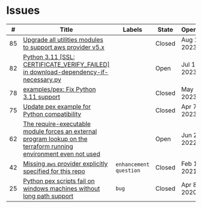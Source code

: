 # Issues

\# | Title | Labels | State | Opened | Author
---|-------|--------|--------|--------|-------
85 | [Upgrade all utilities modules to support aws provider v5.x](https://github.com/terraform-modules-krish/terraform-aws-utilities/blob/main/.github/ISSUES/85.md) |  | Closed | Aug 19, 2023 | zachreborn
82 | [Python 3.11 [SSL: CERTIFICATE_VERIFY_FAILED] in download-dependency-if-necessary.py](https://github.com/terraform-modules-krish/terraform-aws-utilities/blob/main/.github/ISSUES/82.md) |  | Open | Jul 12, 2023 | iangrunt
78 | [examples/pex: Fix Python 3.11 support](https://github.com/terraform-modules-krish/terraform-aws-utilities/blob/main/.github/ISSUES/78.md) |  | Closed | May 17, 2023 | gcagle3
75 | [Update pex example for Python compatibility](https://github.com/terraform-modules-krish/terraform-aws-utilities/blob/main/.github/ISSUES/75.md) |  | Closed | Apr 7, 2023 | gcagle3
62 | [The require-executable module forces an external program lookup on the terraform running environment even not used](https://github.com/terraform-modules-krish/terraform-aws-utilities/blob/main/.github/ISSUES/62.md) |  | Open | Jun 28, 2022 | kewei5zhang
42 | [Missing `aws` provider explicitly specified for this repo](https://github.com/terraform-modules-krish/terraform-aws-utilities/blob/main/.github/ISSUES/42.md) |  `enhancement`  `question`  | Closed | Feb 19, 2021 | ina-stoyanova
25 | [Python pex scripts fail on windows machines without long path support](https://github.com/terraform-modules-krish/terraform-aws-utilities/blob/main/.github/ISSUES/25.md) |  `bug`  | Closed | Apr 8, 2020 | yorinasub17

